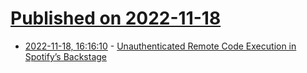 # [Published on 2022-11-18](index.md)

* [2022-11-18, 16:16:10](https://lobste.rs/s/uihych/unauthenticated_remote_code_execution) - [Unauthenticated Remote Code Execution in Spotify’s Backstage](https://www.oxeye.io/blog/remote-code-execution-in-spotifys-backstage)
